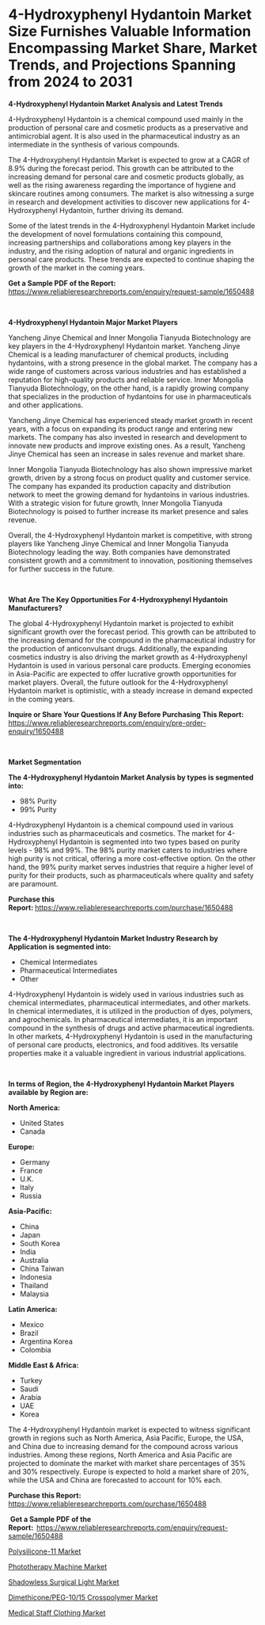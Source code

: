 <p><h1>4-Hydroxyphenyl Hydantoin Market Size Furnishes Valuable Information Encompassing Market Share, Market Trends, and Projections Spanning from 2024 to 2031</h1></p><p><strong>4-Hydroxyphenyl Hydantoin Market Analysis and Latest Trends</strong></p>
<p><p>4-Hydroxyphenyl Hydantoin is a chemical compound used mainly in the production of personal care and cosmetic products as a preservative and antimicrobial agent. It is also used in the pharmaceutical industry as an intermediate in the synthesis of various compounds.</p><p>The 4-Hydroxyphenyl Hydantoin Market is expected to grow at a CAGR of 8.9% during the forecast period. This growth can be attributed to the increasing demand for personal care and cosmetic products globally, as well as the rising awareness regarding the importance of hygiene and skincare routines among consumers. The market is also witnessing a surge in research and development activities to discover new applications for 4-Hydroxyphenyl Hydantoin, further driving its demand.</p><p>Some of the latest trends in the 4-Hydroxyphenyl Hydantoin Market include the development of novel formulations containing this compound, increasing partnerships and collaborations among key players in the industry, and the rising adoption of natural and organic ingredients in personal care products. These trends are expected to continue shaping the growth of the market in the coming years.</p></p>
<p><strong>Get a Sample PDF of the Report:&nbsp;</strong> <a href="https://www.reliableresearchreports.com/enquiry/request-sample/1650488">https://www.reliableresearchreports.com/enquiry/request-sample/1650488</a></p>
<p>&nbsp;</p>
<p><strong>4-Hydroxyphenyl Hydantoin Major Market Players</strong></p>
<p><p>Yancheng Jinye Chemical and Inner Mongolia Tianyuda Biotechnology are key players in the 4-Hydroxyphenyl Hydantoin market. Yancheng Jinye Chemical is a leading manufacturer of chemical products, including hydantoins, with a strong presence in the global market. The company has a wide range of customers across various industries and has established a reputation for high-quality products and reliable service. Inner Mongolia Tianyuda Biotechnology, on the other hand, is a rapidly growing company that specializes in the production of hydantoins for use in pharmaceuticals and other applications.</p><p>Yancheng Jinye Chemical has experienced steady market growth in recent years, with a focus on expanding its product range and entering new markets. The company has also invested in research and development to innovate new products and improve existing ones. As a result, Yancheng Jinye Chemical has seen an increase in sales revenue and market share.</p><p>Inner Mongolia Tianyuda Biotechnology has also shown impressive market growth, driven by a strong focus on product quality and customer service. The company has expanded its production capacity and distribution network to meet the growing demand for hydantoins in various industries. With a strategic vision for future growth, Inner Mongolia Tianyuda Biotechnology is poised to further increase its market presence and sales revenue.</p><p>Overall, the 4-Hydroxyphenyl Hydantoin market is competitive, with strong players like Yancheng Jinye Chemical and Inner Mongolia Tianyuda Biotechnology leading the way. Both companies have demonstrated consistent growth and a commitment to innovation, positioning themselves for further success in the future.</p></p>
<p>&nbsp;</p>
<p><strong>What Are The Key Opportunities For 4-Hydroxyphenyl Hydantoin Manufacturers?</strong></p>
<p><p>The global 4-Hydroxyphenyl Hydantoin market is projected to exhibit significant growth over the forecast period. This growth can be attributed to the increasing demand for the compound in the pharmaceutical industry for the production of anticonvulsant drugs. Additionally, the expanding cosmetics industry is also driving the market growth as 4-Hydroxyphenyl Hydantoin is used in various personal care products. Emerging economies in Asia-Pacific are expected to offer lucrative growth opportunities for market players. Overall, the future outlook for the 4-Hydroxyphenyl Hydantoin market is optimistic, with a steady increase in demand expected in the coming years.</p></p>
<p><strong>Inquire or Share Your Questions If Any Before Purchasing This Report:</strong> <a href="https://www.reliableresearchreports.com/enquiry/pre-order-enquiry/1650488">https://www.reliableresearchreports.com/enquiry/pre-order-enquiry/1650488</a></p>
<p>&nbsp;</p>
<p><strong>Market Segmentation</strong></p>
<p><strong>The 4-Hydroxyphenyl Hydantoin Market Analysis by types is segmented into:</strong></p>
<p><ul><li>98% Purity</li><li>99% Purity</li></ul></p>
<p><p>4-Hydroxyphenyl Hydantoin is a chemical compound used in various industries such as pharmaceuticals and cosmetics. The market for 4-Hydroxyphenyl Hydantoin is segmented into two types based on purity levels - 98% and 99%. The 98% purity market caters to industries where high purity is not critical, offering a more cost-effective option. On the other hand, the 99% purity market serves industries that require a higher level of purity for their products, such as pharmaceuticals where quality and safety are paramount.</p></p>
<p><strong>Purchase this Report:&nbsp;</strong><a href="https://www.reliableresearchreports.com/purchase/1650488">https://www.reliableresearchreports.com/purchase/1650488</a></p>
<p>&nbsp;</p>
<p><strong>The 4-Hydroxyphenyl Hydantoin Market Industry Research by Application is segmented into:</strong></p>
<p><ul><li>Chemical Intermediates</li><li>Pharmaceutical Intermediates</li><li>Other</li></ul></p>
<p><p>4-Hydroxyphenyl Hydantoin is widely used in various industries such as chemical intermediates, pharmaceutical intermediates, and other markets. In chemical intermediates, it is utilized in the production of dyes, polymers, and agrochemicals. In pharmaceutical intermediates, it is an important compound in the synthesis of drugs and active pharmaceutical ingredients. In other markets, 4-Hydroxyphenyl Hydantoin is used in the manufacturing of personal care products, electronics, and food additives. Its versatile properties make it a valuable ingredient in various industrial applications.</p></p>
<p>&nbsp;</p>
<p><strong>In terms of Region, the 4-Hydroxyphenyl Hydantoin Market Players available by Region are:</strong></p>
<p>
    <p> <strong> North America: </strong>
        <ul>
            <li>United States</li>
            <li>Canada</li>
        </ul>
        </p> 
    <p> <strong> Europe: </strong>
        <ul>
            <li>Germany</li>
            <li>France</li>
            <li>U.K.</li>
            <li>Italy</li>
            <li>Russia</li>
        </ul>
        </p> 
    <p> <strong> Asia-Pacific: </strong>
        <ul>
            <li>China</li>
            <li>Japan</li>
            <li>South Korea</li>
            <li>India</li>
            <li>Australia</li>
            <li>China Taiwan</li>
            <li>Indonesia</li>
            <li>Thailand</li>
            <li>Malaysia</li>
        </ul>
        </p> 
    <p> <strong> Latin America: </strong>
        <ul>
            <li>Mexico</li>
            <li>Brazil</li>
            <li>Argentina Korea</li>
            <li>Colombia</li>
        </ul>
        </p> 
    <p> <strong> Middle East & Africa: </strong>
        <ul>
            <li>Turkey</li>
            <li>Saudi</li>
            <li>Arabia</li>
            <li>UAE</li>
            <li>Korea</li>
        </ul>
    </p>
    </p>
<p><p>The 4-Hydroxyphenyl Hydantoin market is expected to witness significant growth in regions such as North America, Asia Pacific, Europe, the USA, and China due to increasing demand for the compound across various industries. Among these regions, North America and Asia Pacific are projected to dominate the market with market share percentages of 35% and 30% respectively. Europe is expected to hold a market share of 20%, while the USA and China are forecasted to account for 10% each.</p></p>
<p><strong>Purchase this Report: </strong><a href="https://www.reliableresearchreports.com/purchase/1650488">https://www.reliableresearchreports.com/purchase/1650488</a></p>
<p>&nbsp;<strong>Get a Sample PDF of the Report:&nbsp;&nbsp;</strong><a href="https://www.reliableresearchreports.com/enquiry/request-sample/1650488">https://www.reliableresearchreports.com/enquiry/request-sample/1650488</a></p>
<p><strong></strong></p>
<p><p><a href="https://github.com/josesg55/Market-Research-Report-List-1/blob/main/polysilicone-11-market.md">Polysilicone-11 Market</a></p><p><a href="https://medium.com/@jonathanalvarez976/phototherapy-machine-market-size-cagr-trends-2024-2030-814da03a228c">Phototherapy Machine Market</a></p><p><a href="https://medium.com/@jonathanalvarez976/decoding-shadowless-surgical-light-market-metrics-market-share-trends-and-growth-patterns-bed55d63dd69">Shadowless Surgical Light Market</a></p><p><a href="https://github.com/mancsybtousav/Market-Research-Report-List-1/blob/main/dimethiconepeg-1015-crosspolymer-market.md">Dimethicone/PEG-10/15 Crosspolymer Market</a></p><p><a href="https://medium.com/@jonathanalvarez976/medical-staff-clothing-market-research-report-its-history-and-forecast-2024-to-2031-d0f9eb163f4c">Medical Staff Clothing Market</a></p></p>